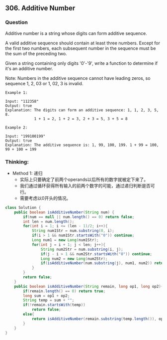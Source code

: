 ## 306. Additive Number

### Question
Additive number is a string whose digits can form additive sequence.

A valid additive sequence should contain at least three numbers. Except for the first two numbers, each subsequent number in the sequence must be the sum of the preceding two.

Given a string containing only digits '0'-'9', write a function to determine if it's an additive number.

Note: Numbers in the additive sequence cannot have leading zeros, so sequence 1, 2, 03 or 1, 02, 3 is invalid.

```
Example 1:

Input: "112358"
Output: true 
Explanation: The digits can form an additive sequence: 1, 1, 2, 3, 5, 8. 
             1 + 1 = 2, 1 + 2 = 3, 2 + 3 = 5, 3 + 5 = 8

Example 2:

Input: "199100199"
Output: true
Explanation: The additive sequence is: 1, 99, 100, 199. 1 + 99 = 100, 99 + 100 = 199
```

### Thinking:
* Method 1: 递归
	* 实际上只要确定了前两个operands以后所有的数字就被定下来了。
	* 我们通过循环获得所有输入的前两个数字的可能，通过递归判断是否可行。
	* 需要考虑以0开头的情况。

```Java
class Solution {
    public boolean isAdditiveNumber(String num) {
        if(num == null || num.length() == 0) return false;
        int len = num.length();
        for(int i = 1; i <= (len - 1)/2; i++){
            String num1Str = num.substring(0, i);
            if(i > 1 && num1Str.startsWith("0")) continue;
            Long num1 = new Long(num1Str);
            for(int j = i + 1; j < len; j++){
                String num2Str = num.substring(i, j);
                if(j - i > 1 && num2Str.startsWith("0")) continue;
                Long num2 = new Long(num2Str);
                if(isAdditiveNumber(num.substring(j), num1, num2)) return true;
            }
        }
        return false;
    }
    public boolean isAdditiveNumber(String remain, long op1, long op2){
        if(remain.length() == 0) return true;
        long sum = op1 + op2;
        String temp = sum + "";
        if(!remain.startsWith(temp))
            return false;
        else{
            return isAdditiveNumber(remain.substring(temp.length()), op2, sum);
        }
    }
}
```